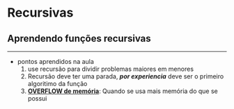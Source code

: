 # Recursivas
 ## Aprendendo funções recursivas
***
 * pontos aprendidos na aula
    1. use recursão para dividir problemas maiores em menores
    2. Recursão deve ter uma parada, ***por experiencia*** deve ser o primeiro algoritimo da função
    3. __<u>OVERFLOW de memória</u>__: Quando se usa mais memória do que se possui